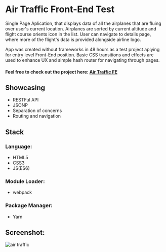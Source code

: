 # Air Traffic Front-End Test

Single Page Aplication, that displays data of all the airplanes that are fluing over user's current location. Airplanes are sorted by current altitude and flight course orients icon in the list. User can navigate to details page, where more of the flight's data is provided alongside airline logo. 

App was created without frameworks in 48 hours as a test project aplying for entry level Front-End position. Basic CSS transitions and effects are used to enhance UX and simple hash router for navigating through pages. 


#### Feel free to check out the project here: [<b>Air Traffic FE</b>](https://dejan-krstic.github.io/air-traffic-fe-test/)




## Showcasing
- RESTFul API
- JSONP
- Separation of concerns
- Routing and navigation

## Stack
### Language: 
- HTML5 
- CSS3
- JS(ES6) 
### Module Loader: 
- webpack
### Package Manager: 
- Yarn
## Screenshot:
![air traffic](https://user-images.githubusercontent.com/36072848/39974245-a15b582e-5727-11e8-9872-33483442e18a.PNG)



